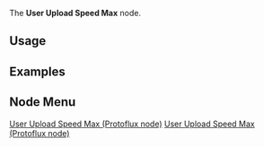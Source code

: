 <languages></languages> <translate>

The **User Upload Speed Max** node.

## Usage

## Examples

## Node Menu

</translate>

[User Upload Speed Max (Protoflux node)](Category:Protoflux "wikilink")
[User Upload Speed Max (Protoflux
node)](Category:Protoflux:Users "wikilink")